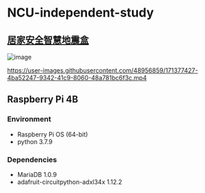 # NCU-independent-study
## [居家安全智慧地震盒](https://github.com/JSHT/NCU-independent-study/blob/main/%E5%B1%85%E5%AE%B6%E5%AE%89%E5%85%A8%E6%99%BA%E6%85%A7%E5%9C%B0%E9%9C%87%E7%9B%92.pdf)
![image](https://user-images.githubusercontent.com/48956859/171380744-e67d2279-2927-4836-8a68-e06c1cab3017.png)

https://user-images.githubusercontent.com/48956859/171377427-4ba52247-9342-41c9-8060-48a781bc6f3c.mp4

## Raspberry Pi 4B
### Environment
- Raspberry Pi OS (64-bit)
- python 3.7.9

### Dependencies
- MariaDB 1.0.9
- adafruit-circuitpython-adxl34x 1.12.2
